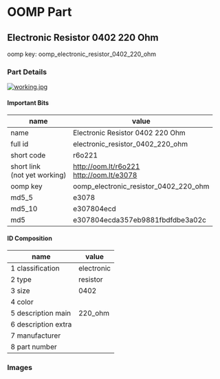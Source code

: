 # OOMP Part  
## Electronic Resistor 0402 220 Ohm  
  
oomp key: oomp_electronic_resistor_0402_220_ohm  
  
### Part Details  
  
[![working.jpg](working_600.jpg)](working.jpg)  
  
#### Important Bits  
| name | value | 
| --- | --- | 
| name | Electronic Resistor 0402 220 Ohm | 
| full id | electronic_resistor_0402_220_ohm | 
| short code | r6o221 | 
| short link<br>(not yet working) | http://oom.lt/r6o221<br>http://oom.lt/e3078 | 
| oomp key | oomp_electronic_resistor_0402_220_ohm | 
| md5_5 | e3078 | 
| md5_10 | e307804ecd | 
| md5 | e307804ecda357eb9881fbdfdbe3a02c | 
#### ID Composition  
| name | value | 
| --- | --- | 
| 1 classification | electronic | 
| 2 type | resistor | 
| 3 size | 0402 | 
| 4 color |  | 
| 5 description main | 220_ohm | 
| 6 description extra |  | 
| 7 manufacturer |  | 
| 8 part number |  | 
### Images  
